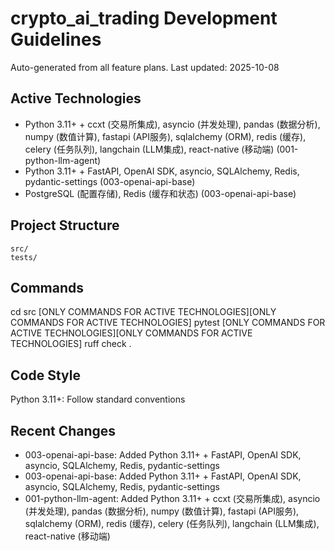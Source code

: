 # crypto_ai_trading Development Guidelines

Auto-generated from all feature plans. Last updated: 2025-10-08

## Active Technologies
- Python 3.11+ + ccxt (交易所集成), asyncio (并发处理), pandas (数据分析), numpy (数值计算), fastapi (API服务), sqlalchemy (ORM), redis (缓存), celery (任务队列), langchain (LLM集成), react-native (移动端) (001-python-llm-agent)
- Python 3.11+ + FastAPI, OpenAI SDK, asyncio, SQLAlchemy, Redis, pydantic-settings (003-openai-api-base)
- PostgreSQL (配置存储), Redis (缓存和状态) (003-openai-api-base)

## Project Structure
```
src/
tests/
```

## Commands
cd src [ONLY COMMANDS FOR ACTIVE TECHNOLOGIES][ONLY COMMANDS FOR ACTIVE TECHNOLOGIES] pytest [ONLY COMMANDS FOR ACTIVE TECHNOLOGIES][ONLY COMMANDS FOR ACTIVE TECHNOLOGIES] ruff check .

## Code Style
Python 3.11+: Follow standard conventions

## Recent Changes
- 003-openai-api-base: Added Python 3.11+ + FastAPI, OpenAI SDK, asyncio, SQLAlchemy, Redis, pydantic-settings
- 003-openai-api-base: Added Python 3.11+ + FastAPI, OpenAI SDK, asyncio, SQLAlchemy, Redis, pydantic-settings
- 001-python-llm-agent: Added Python 3.11+ + ccxt (交易所集成), asyncio (并发处理), pandas (数据分析), numpy (数值计算), fastapi (API服务), sqlalchemy (ORM), redis (缓存), celery (任务队列), langchain (LLM集成), react-native (移动端)

<!-- MANUAL ADDITIONS START -->
<!-- MANUAL ADDITIONS END -->
